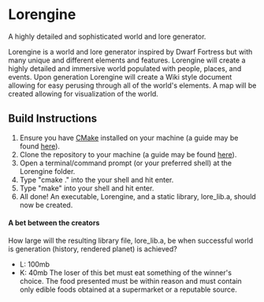 # Lorengine
A highly detailed and sophisticated world and lore generator.

Lorengine is a world and lore generator inspired by Dwarf Fortress but with many unique and different elements and features.
Lorengine will create a highly detailed and immersive world populated with people, places, and events.
Upon generation Lorengine will create a Wiki style document allowing for easy perusing through all of the world's elements.
A map will be created allowing for visualization of the world.


## Build Instructions
1. Ensure you have [CMake](https://cmake.org/) installed on your machine (a guide may be found [here](https://cmake.org/install/)).
2. Clone the repository to your machine (a guide may be found [here](https://help.github.com/en/github/creating-cloning-and-archiving-repositories/cloning-a-repository)).
3. Open a terminal/command prompt (or your preferred shell) at the Lorengine folder.
4. Type "cmake ." into the your shell and hit enter.
5. Type "make" into your shell and hit enter.
6. All done! An executable, Lorengine, and a static library, lore_lib.a, should now be created.






#### A bet between the creators
How large will the resulting library file, lore_lib.a, be when successful world is generation (history, rendered planet) is achieved?
- L: 100mb
- K: 40mb
The loser of this bet must eat something of the winner's choice. The food presented must be within reason and must contain only edible foods obtained at a supermarket or a reputable source.

